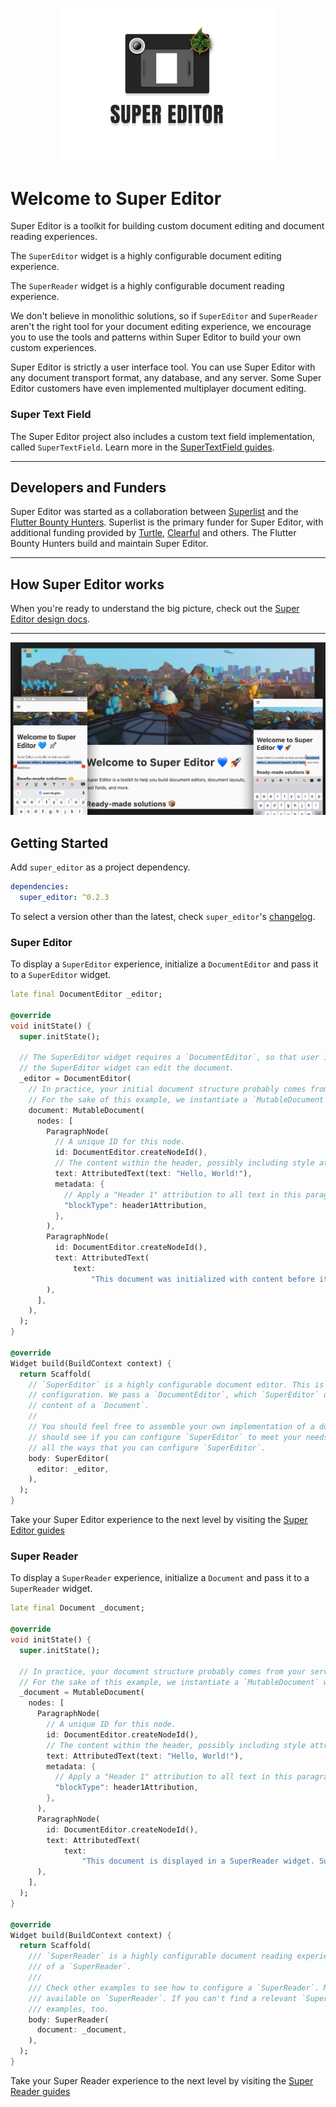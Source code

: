 <p align="center"><img src="images/super_editor_logo.png" width="350"></p>

# Welcome to Super Editor
Super Editor is a toolkit for building custom document editing and document reading experiences.

The `SuperEditor` widget is a highly configurable document editing experience.

The `SuperReader` widget is a highly configurable document reading experience.

We don't believe in monolithic solutions, so if `SuperEditor` and `SuperReader` aren't the right tool for your document editing experience, we encourage you to use the tools and patterns within Super Editor to build your own custom experiences.

Super Editor is strictly a user interface tool. You can use Super Editor with any document transport format, any database, and any server. Some Super Editor customers have even implemented multiplayer document editing.

### Super Text Field
The Super Editor project also includes a custom text field implementation, called `SuperTextField`. Learn more in the [SuperTextField guides]().

---

## Developers and Funders
Super Editor was started as a collaboration between [Superlist]() and the [Flutter Bounty Hunters](). Superlist is the primary funder for Super Editor, with additional funding provided by [Turtle](), [Clearful]() and others. The Flutter Bounty Hunters build and maintain Super Editor.

---

## How Super Editor works
When you're ready to understand the big picture, check out the [Super Editor design docs]().

---

<img src="images/header.png">

## Getting Started
Add `super_editor` as a project dependency.

```yaml
dependencies:
  super_editor: ^0.2.3
```

To select a version other than the latest, check `super_editor`'s [changelog](https://pub.dev/packages/super_editor/changelog).

### Super Editor
To display a `SuperEditor` experience, initialize a `DocumentEditor` and pass it to a `SuperEditor` widget.

```dart
late final DocumentEditor _editor;

@override
void initState() {
  super.initState();

  // The SuperEditor widget requires a `DocumentEditor`, so that user interactions with
  // the SuperEditor widget can edit the document.
  _editor = DocumentEditor(
    // In practice, your initial document structure probably comes from your server, or a database.
    // For the sake of this example, we instantiate a `MutableDocument` with hard-coded nodes.
    document: MutableDocument(
      nodes: [
        ParagraphNode(
          // A unique ID for this node.
          id: DocumentEditor.createNodeId(),
          // The content within the header, possibly including style attributions.
          text: AttributedText(text: "Hello, World!"),
          metadata: {
            // Apply a "Header 1" attribution to all text in this paragraph
            "blockType": header1Attribution,
          },
        ),
        ParagraphNode(
          id: DocumentEditor.createNodeId(),
          text: AttributedText(
              text:
                  "This document was initialized with content before it was rendered to the user. Now, you can edit the content of this document."),
        ),
      ],
    ),
  );
}

@override
Widget build(BuildContext context) {
  return Scaffold(
    // `SuperEditor` is a highly configurable document editor. This is the simplest possible SuperEditor
    // configuration. We pass a `DocumentEditor`, which `SuperEditor` uses internally to alter the
    // content of a `Document`.
    //
    // You should feel free to assemble your own implementation of a document editor, but first you
    // should see if you can configure `SuperEditor` to meet your needs. Check other examples to see
    // all the ways that you can configure `SuperEditor`.
    body: SuperEditor(
      editor: _editor,
    ),
  );
}
```

Take your Super Editor experience to the next level by visiting the [Super Editor guides](super-editor-guides/README)

### Super Reader
To display a `SuperReader` experience, initialize a `Document` and pass it to a `SuperReader` widget.

```dart
late final Document _document;

@override
void initState() {
  super.initState();

  // In practice, your document structure probably comes from your server, or a database.
  // For the sake of this example, we instantiate a `MutableDocument` with hard-coded nodes.
  _document = MutableDocument(
    nodes: [
      ParagraphNode(
        // A unique ID for this node.
        id: DocumentEditor.createNodeId(),
        // The content within the header, possibly including style attributions.
        text: AttributedText(text: "Hello, World!"),
        metadata: {
          // Apply a "Header 1" attribution to all text in this paragraph
          "blockType": header1Attribution,
        },
      ),
      ParagraphNode(
        id: DocumentEditor.createNodeId(),
        text: AttributedText(
            text:
                "This document is displayed in a SuperReader widget. SuperReader is a read-only document experience. It's like SuperEditor, minus the editing capabilities."),
      ),
    ],
  );
}

@override
Widget build(BuildContext context) {
  return Scaffold(
    /// `SuperReader` is a highly configurable document reading experience. This is the simplest possible configuration
    /// of a `SuperReader`.
    ///
    /// Check other examples to see how to configure a `SuperReader`. Most `SuperEditor` configurations are also
    /// available on `SuperReader`. If you can't find a relevant `SuperReader` example, check the `SuperEditor`
    /// examples, too.
    body: SuperReader(
      document: _document,
    ),
  );
}
```

Take your Super Reader experience to the next level by visiting the [Super Reader guides]()